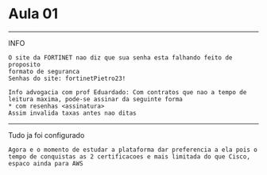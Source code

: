 # Aula 01
____
INFO

    O site da FORTINET nao diz que sua senha esta falhando feito de proposito
    formato de seguranca
    Senhas do site: fortinetPietro23!

    Info advogacia com prof Eduardado: Com contratos que nao a tempo de leitura maxima, pode-se assinar da seguinte forma
    * com resenhas <assinatura>
    Assim invalida taxas antes nao ditas 

____
Tudo ja foi configurado

    Agora e o momento de estudar a plataforma dar preferencia a ela pois o tempo de conquistas as 2 certificacoes e mais limitada do que Cisco,
    espaco ainda para AWS
